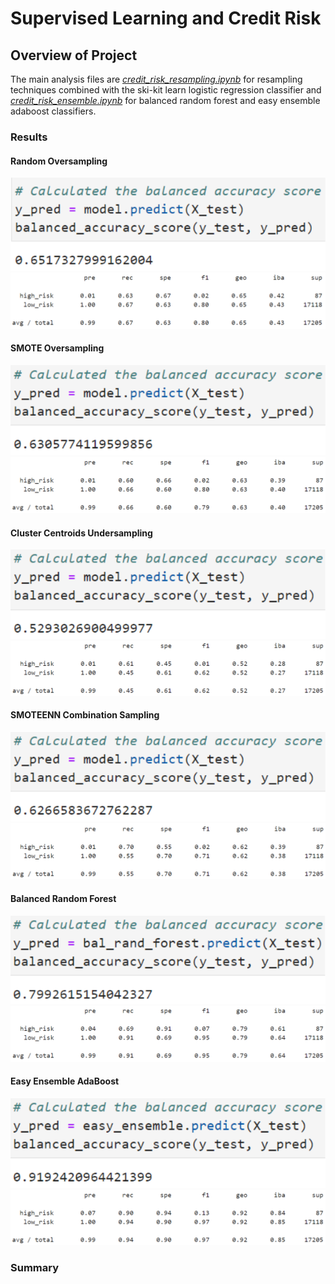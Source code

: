# **Supervised Learning and Credit Risk**

## **Overview of Project**


The main analysis files are *[credit_risk_resampling.ipynb](/credit_risk_resampling.ipynb)* for resampling techniques combined with the ski-kit learn logistic regression classifier and *[credit_risk_ensemble.ipynb](/credit_risk_ensemble.ipynb)* for balanced random forest and easy ensemble adaboost classifiers.

### **Results**


#### **Random Oversampling**


<div align="center">
    <img src="images/random_oversampling_accuracy.svg"
         alt="random oversampling accuracy" />
</div>



<div align="center">
    <img src="images/random_oversampling.svg"
         alt="random oversampling" />
</div>



#### **SMOTE Oversampling**


<div align="center">
    <img src="images/SMOTE_oversampling_accuracy.svg"
         alt="smote oversampling accuracy" />
</div>



<div align="center">
    <img src="images/SMOTE_oversampling.svg"
         alt="smote oversampling" />
</div>



#### **Cluster Centroids Undersampling**


<div align="center">
    <img src="images/cluster_centroids_undersampling_accuracy.svg"
         alt="cluster centroids undersampling accuracy" />
</div>



<div align="center">
    <img src="images/cluster_centroids_undersampling.svg"
         alt="cluster centroids undersampling" />
</div>



#### **SMOTEENN Combination Sampling**


<div align="center">
    <img src="images/SMOTEENN_combo_sampling_accuracy.svg"
         alt="smoteenn combination sampling accuracy" />
</div>



<div align="center">
    <img src="images/SMOTEENN_combo_sampling.svg"
         alt="smoteenn combination sampling" />
</div>



#### **Balanced Random Forest**


<div align="center">
    <img src="images/balanced_random_forest_accuracy.svg"
         alt="balanced random forest accuracy" />
</div>



<div align="center">
    <img src="images/balanced_random_forest.svg"
         alt="balanced random forest" />
</div>



#### **Easy Ensemble AdaBoost**


<div align="center">
    <img src="images/easy_ensemble_adaboost_accuracy.svg"
         alt="easy ensemble adaboost accuracy" />
</div>



<div align="center">
    <img src="images/easy_ensemble_adaboost.svg"
         alt="easy ensemble adaboost" />
</div>



### **Summary**
